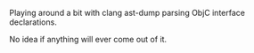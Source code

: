 Playing around a bit with clang ast-dump parsing ObjC interface declarations.

No idea if anything will ever come out of it.